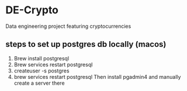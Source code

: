 # DE-Crypto
Data engineering project featuring cryptocurrencies
## steps to set up postgres db locally (macos)
1. Brew install postgresql
2. Brew services restart postgresql
3. createuser -s postgres
4. brew services restart postgresql
Then install pgadmin4 and manually create a server there
